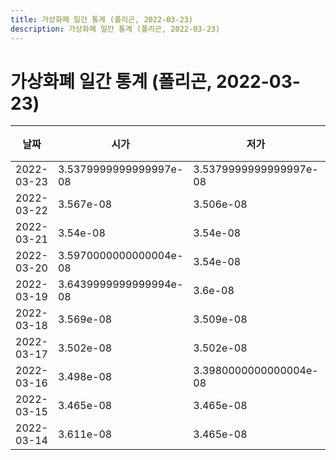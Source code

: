 ```yaml
---
title: 가상화폐 일간 통계 (폴리곤, 2022-03-23)
description: 가상화폐 일간 통계 (폴리곤, 2022-03-23)
---
```


가상화폐 일간 통계 (폴리곤, 2022-03-23)
===

|날짜|시가|저가|고가|종가|비고|
|--|--|--|--|--|--|
|2022-03-23|3.5379999999999997e-08|3.5379999999999997e-08|3.651e-08|3.651e-08|    |
|2022-03-22|3.567e-08|3.506e-08|3.567e-08|3.5139999999999996e-08|    |
|2022-03-21|3.54e-08|3.54e-08|3.617e-08|3.567e-08|    |
|2022-03-20|3.5970000000000004e-08|3.54e-08|3.5970000000000004e-08|3.54e-08|    |
|2022-03-19|3.6439999999999994e-08|3.6e-08|3.665e-08|3.613e-08|    |
|2022-03-18|3.569e-08|3.509e-08|3.569e-08|3.512e-08|    |
|2022-03-17|3.502e-08|3.502e-08|3.584e-08|3.569e-08|    |
|2022-03-16|3.498e-08|3.3980000000000004e-08|3.498e-08|3.494e-08|    |
|2022-03-15|3.465e-08|3.465e-08|3.533e-08|3.505e-08|    |
|2022-03-14|3.611e-08|3.465e-08|3.611e-08|3.465e-08|    |
